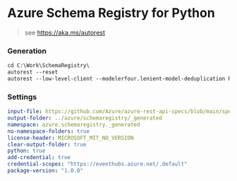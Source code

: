 # Azure Schema Registry for Python

> see https://aka.ms/autorest

### Generation
```ps
cd C:\Work\SchemaRegistry\
autorest --reset
autorest --low-level-client --modelerfour.lenient-model-deduplication README.md
```
### Settings
``` yaml
input-file: https://github.com/Azure/azure-rest-api-specs/blob/main/specification/schemaregistry/data-plane/Microsoft.EventHub/stable/2021-10/schemaregistry.json
output-folder: ../azure/schemaregistry/_generated
namespace: azure.schemaregistry._generated
no-namespace-folders: true
license-header: MICROSOFT_MIT_NO_VERSION
clear-output-folder: true
python: true
add-credential: true
credential-scopes: "https://eventhubs.azure.net/.default"
package-version: "1.0.0"
```
